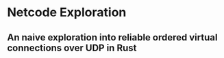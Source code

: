 Netcode Exploration
====================

## An naive exploration into reliable ordered virtual connections over UDP in Rust
